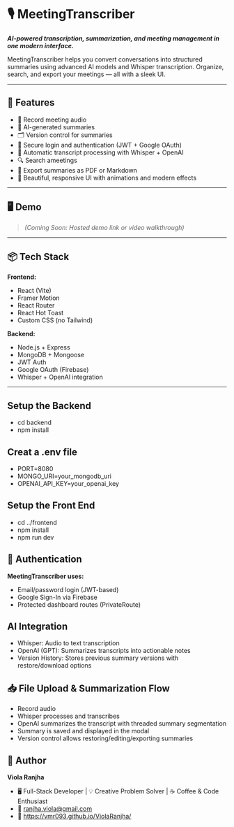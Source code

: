 # 🎙️ MeetingTranscriber

***AI-powered transcription, summarization, and meeting management in one modern interface.***

MeetingTranscriber helps you convert conversations into structured summaries using advanced AI models and Whisper transcription. Organize, search, and export your meetings — all with a sleek UI.

---

## 🚀 Features

- 🎤 Record meeting audio
- 🤖 AI-generated summaries
- 🗂️ Version control for summaries
- 🔐 Secure login and authentication (JWT + Google OAuth)
- 🧠 Automatic transcript processing with Whisper + OpenAI
- 🔍 Search ameetings
- 📄 Export summaries as PDF or Markdown
- 🎨 Beautiful, responsive UI with animations and modern effects

---

## 🖥️ Demo

> _(Coming Soon: Hosted demo link or video walkthrough)_

---

## 📦 Tech Stack

**Frontend:**
- React (Vite)
- Framer Motion
- React Router
- React Hot Toast
- Custom CSS (no Tailwind)

**Backend:**
- Node.js + Express
- MongoDB + Mongoose
- JWT Auth
- Google OAuth (Firebase)
- Whisper + OpenAI integration

---

## Setup the Backend

- cd backend
- npm install

## Creat a .env file

- PORT=8080
- MONGO_URI=your_mongodb_uri
- OPENAI_API_KEY=your_openai_key

## Setup the Front End

- cd ../frontend
- npm install
- npm run dev

## 🔐 Authentication
**MeetingTranscriber uses:**

- Email/password login (JWT-based)
- Google Sign-In via Firebase
- Protected dashboard routes (PrivateRoute)

## AI Integration

- Whisper: Audio to text transcription
- OpenAI (GPT): Summarizes transcripts into actionable notes
- Version History: Stores previous summary versions with restore/download options

## 📥 File Upload & Summarization Flow

- Record audio
- Whisper processes and transcribes
- OpenAI summarizes the transcript with threaded summary segmentation
- Summary is saved and displayed in the modal
- Version control allows restoring/editing/exporting summaries

## 👤 Author

**Viola Ranjha**
- 🖥️ Full-Stack Developer | 💡 Creative Problem Solver | ☕ Coffee & Code Enthusiast
- 📧 ranjha.viola@gmail.com
- 🔗 https://vmr093.github.io/ViolaRanjha/



